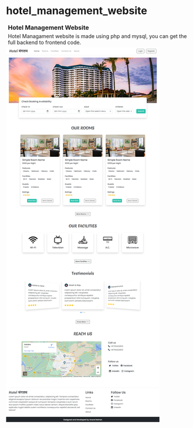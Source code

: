 # hotel_management_website

<h3 style="margin: 5px">Hotel Management Website</h3>

<p style="margin: 5px"> Hotel Managament website is made using php and mysql, you can get the full backend to frontend code.</p>

<img src='images/website_design/hotel_manglam_home_page.png'/>